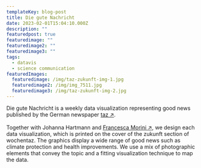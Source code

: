 ```yaml
---
templateKey: blog-post
title: Die gute Nachricht
date: 2023-02-01T15:04:10.000Z
description: ""
featuredpost: true
featuredimage: ""
featuredimage2: ""
featuredimage3: ""
tags:
  - datavis
  - science communication
featuredImages:
  featuredimage: /img/taz-zukunft-img-1.jpg
  featuredimage2: /img/img_7511.jpg
  featuredimage3: /img/taz-zukunft-img-2.jpg
---
```

D﻿ie gute Nachricht is a weekly data visualization representing good news published by the German newspaper [taz ↗](https://taz.de/).\
\
Together with Johanna Hartmann and [Francesca Morini ↗](https://www.morini.design/), we design each data visualization, which is printed on the cover of the zukunft section of wochentaz. The graphics display a wide range of good news such as climate protection and health improvements. We use a mix of photographic elements that convey the topic and a fitting visualization technique to map the data.